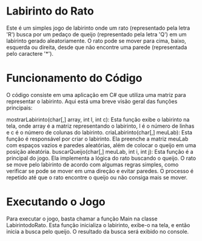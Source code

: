 # Labirinto do Rato
Este é um simples jogo de labirinto onde um rato (representado pela letra 'R') busca por um pedaço de queijo (representado pela letra 'Q') em um labirinto gerado aleatoriamente. O rato pode se mover para cima, baixo, esquerda ou direita, desde que não encontre uma parede (representada pelo caractere '*').

# Funcionamento do Código
O código consiste em uma aplicação em C# que utiliza uma matriz para representar o labirinto. Aqui está uma breve visão geral das funções principais:

mostrarLabirinto(char[,] array, int l, int c): Esta função exibe o labirinto na tela, onde array é a matriz representando o labirinto, l é o número de linhas e c é o número de colunas do labirinto.
criaLabirinto(char[,] meuLab): Esta função é responsável por criar o labirinto. Ela preenche a matriz meuLab com espaços vazios e paredes aleatórias, além de colocar o queijo em uma posição aleatória.
buscarQueijo(char[,] meuLab, int i, int j): Esta função é a principal do jogo. Ela implementa a lógica do rato buscando o queijo. O rato se move pelo labirinto de acordo com algumas regras simples, como verificar se pode se mover em uma direção e evitar paredes. O processo é repetido até que o rato encontre o queijo ou não consiga mais se mover.

# Executando o Jogo
Para executar o jogo, basta chamar a função Main na classe LabirintodoRato. Esta função inicializa o labirinto, exibe-o na tela, e então inicia a busca pelo queijo. O resultado da busca será exibido no console.

